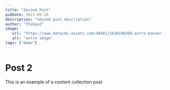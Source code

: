 ```yaml
---
title: "Second Post"
pubDate: 2023-09-20
description: "Second post description"
author: "Thibaud"
image: 
   url: "https://www.datocms-assets.com/48401/1638296498-astro-banner.jpeg?fit=max&w=900"
   alt: "astro image"
tags: ["demo"]
---
```


# Post 2

This is an example of a content collection post